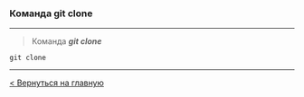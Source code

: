 ### Команда **git clone**

---
> Команда ***git clone*** 

```bush=
git clone
```
---
[< Вернуться на главную](./readme.md)